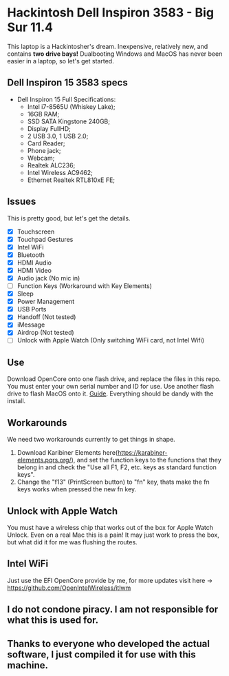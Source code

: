 # Hackintosh Dell Inspiron 3583 - Big Sur 11.4
This laptop is a Hackintosher's dream. Inexpensive, relatively new, and contains **two drive bays!** Dualbooting Windows and MacOS has never been easier in a laptop, so let's get started.
## Dell Inspiron 15 3583 specs
  * Dell Inspiron 15 Full Specifications:
    - Intel i7-8565U (Whiskey Lake);
    - 16GB RAM;
    - SSD SATA Kingstone 240GB;
    - Display FullHD;
    - 2 USB 3.0, 1 USB 2.0;
    - Card Reader;
    - Phone jack;
    - Webcam;
    - Realtek ALC236;
    - Intel Wireless AC9462;
    - Ethernet Realtek RTL810xE FE;
## Issues
This is pretty good, but let's get the details.
- [x] Touchscreen
- [x] Touchpad Gestures
- [x] Intel WiFi
- [x] Bluetooth
- [x] HDMI Audio
- [x] HDMI Video
- [x] Audio jack (No mic in)
- [ ] Function Keys (Workaround with Key Elements)
- [x] Sleep
- [x] Power Management
- [x] USB Ports
- [x] Handoff (Not tested)
- [x] iMessage
- [x] Airdrop (Not tested)
- [ ] Unlock with Apple Watch (Only switching WiFi card, not Intel Wifi)

## Use
Download OpenCore onto one flash drive, and replace the files in this repo. You must enter your own serial number and ID for use. Use another flash drive to flash MacOS onto it. [Guide](https://support.apple.com/en-us/HT201372). Everything should be dandy with the install.

## Workarounds
We need two workarounds currently to get things in shape. 
1. Download Karibiner Elements here(https://karabiner-elements.pqrs.org/), and set the function keys to the functions that they belong in and check the "Use all F1, F2, etc. keys as standard function keys".
2. Change the "f13" (PrintScreen button) to "fn" key, thats make the fn keys works when pressed the new fn key.

## Unlock with Apple Watch
You must have a wireless chip that works out of the box for Apple Watch Unlock. 
Even on a real Mac this is a pain! It may just work to press the box, but what did it for me was flushing the routes. 

## Intel WiFi
Just use the EFI OpenCore provide by me, for more updates visit here -> https://github.com/OpenIntelWireless/itlwm

## I do not condone piracy. I am not responsible for what this is used for. 
## Thanks to everyone who developed the actual software, I just compiled it for use with this machine.
